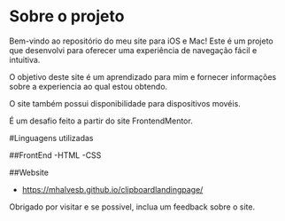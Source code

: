 # Sobre o projeto


Bem-vindo ao repositório do meu site para iOS e Mac! Este é um projeto que desenvolvi para oferecer uma experiência de navegação fácil e intuitiva.

O objetivo deste site é um aprendizado para mim e fornecer informações sobre a experiencia ao qual estou obtendo.

O site também possui disponibilidade para dispositivos movéis.

É um desafio feito a partir do site FrontendMentor.


#Linguagens utilizadas

##FrontEnd
-HTML
-CSS

##Website
- https://mhalvesb.github.io/clipboardlandingpage/

Obrigado por visitar e se possivel, inclua um feedback sobre o site.
